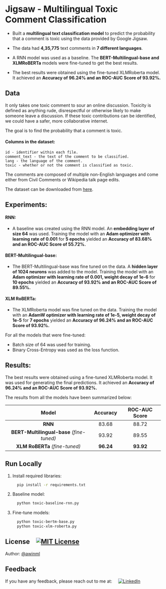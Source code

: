 # Jigsaw - Multilingual Toxic Comment Classification

- Built a **multilingual text classification model** to predict the probability that a comment is toxic using the data provided by Google Jigsaw.

- The data had **4,35,775** text comments in **7 different languages**.

- A RNN model was used as a baseline. The **BERT-Multilingual-base and XLMRoBERTa** models were fine-tuned to get the best results.

- The best results were obtained using the fine-tuned XLMRoberta model. It achieved an **Accuracy of 96.24% and an ROC-AUC Score of 93.92%.**

## Data

It only takes one toxic comment to sour an online discussion. Toxicity is defined as anything rude, disrespectful or otherwise likely to make someone leave a discussion. If these toxic contributions can be identified, we could have a safer, more collaborative internet.

The goal is to find the probability that a comment is toxic.

#### Columns in the dataset:

    id - identifier within each file.
    comment_text - the text of the comment to be classified.
    lang - the language of the comment.
    toxic - whether or not the comment is classified as toxic.

The comments are composed of multiple non-English languages and come either from Civil Comments or Wikipedia talk page edits.

The dataset can be downloaded from [here](https://www.kaggle.com/competitions/jigsaw-multilingual-toxic-comment-classification).

## Experiments:

#### **RNN:**

- A baseline was created using the RNN model. An **embedding layer of size 64** was used. Training the model with an **Adam optimizer with learning rate of 0.001** for **5 epochs** yielded an **Accuracy of 83.68% and an ROC-AUC Score of 55.72%.**

#### **BERT-Multilingual-base:**

- The BERT-Multilingual-base was fine tuned on the data. A **hidden layer of 1024 neurons** was added to the model. Training the model with an **Adam optimizer with learning rate of 0.001, weight decay of 1e-6** for **10 epochs** yielded an **Accuracy of 93.92% and an ROC-AUC Score of 89.55%.**

#### **XLM RoBERTa:**

- The XLMRoberta model was fine tuned on the data. Training the model with an **AdamW optimizer with learning rate of 1e-5, weight decay of 1e-5** for **7 epochs** yielded an **Accuracy of 96.24% and an ROC-AUC Score of 93.92%.**

For all the models that were fine-tuned:

- Batch size of 64 was used for training.
- Binary Cross-Entropy was used as the loss function.

## Results:

The best results were obtained using a fine-tuned XLMRoberta model. It was used for generating the final predictions. It achieved an **Accuracy of 96.24% and an ROC-AUC Score of 93.92%.**

The results from all the models have been summarized below:

|                  **Model**                  | **Accuracy** | **ROC\-AUC Score** |
| :-----------------------------------------: | :----------: | :----------------: |
|                   **RNN**                   |    83.68     |       88.72        |
| **BERT-Multilingual-base** _\(fine-tuned\)_ |    93.92     |       89.55        |
|      **XLM RoBERTa** _\(fine-tuned\)_       |  **96.24**   |     **93.92**      |

## Run Locally

1. Install required libraries:
   ```bash
     pip install -r requirements.txt
   ```
2. Baseline model:
   ```bash
     python toxic-baseline-rnn.py
   ```
3. Fine-tune models:
   ```bash
     python toxic-bertm-base.py
     python toxic-xlm-roberta.py
   ```

## License &nbsp;&nbsp; [![MIT License](https://img.shields.io/badge/License-MIT-green.svg)](https://choosealicense.com/licenses/mit/)

Author: [@awinml](https://www.github.com/awinml)

## Feedback

If you have any feedback, please reach out to me at: &nbsp; &nbsp;
<a href="https://www.linkedin.com/in/ashwin-mathur-ds/"><img src="https://img.shields.io/badge/LinkedIn-Ashwin-blue" alt="LinkedIn" href="https://www.linkedin.com/in/ashwin-mathur-ds/"></a>
